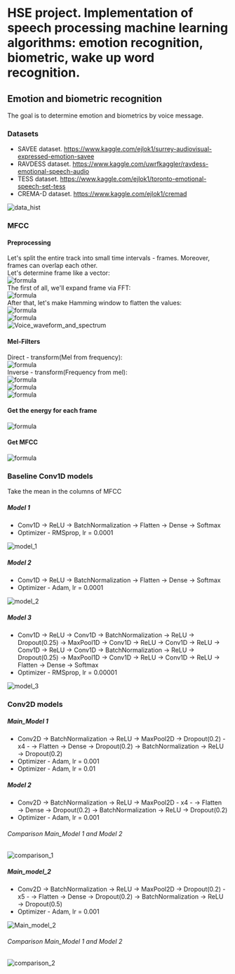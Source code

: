 # HSE project. Implementation of speech processing machine learning algorithms: emotion recognition, biometric, wake up word recognition.

## Emotion and biometric recognition

The goal is to determine emotion and biometrics by voice message.

### Datasets

- SAVEE dataset. https://www.kaggle.com/ejlok1/surrey-audiovisual-expressed-emotion-savee
- RAVDESS dataset. https://www.kaggle.com/uwrfkaggler/ravdess-emotional-speech-audio
- TESS dataset. https://www.kaggle.com/ejlok1/toronto-emotional-speech-set-tess
- CREMA-D dataset. https://www.kaggle.com/ejlok1/cremad

![data_hist](https://user-images.githubusercontent.com/55574235/99854703-8aa0d780-2baf-11eb-9be7-95f9ef9983a0.png)

### MFCC

#### Preprocessing
Let's split the entire track into small time intervals - frames. Moreover, frames can overlap each other. <br/>
Let's determine frame like a vector: <br/>
![formula](https://render.githubusercontent.com/render/math?math=%24x%5Bk%5D%2C%20k%20%5Cin%20%5B1%3B%20N%5D%24) <br/>
The first of all, we'll expand frame via FFT: <br/>
![formula](https://render.githubusercontent.com/render/math?math=%24X%5Bk%5D%20%3D%20%5Csum_%7Bn%3D1%7D%5EN%20x%5Bn%5D%5Ccdot%20e%5E%7B2%5Cpi%20ikn%20%2F%20N%7D%2C%200%20%5Cleqslant%20k%20%3C%20N%24) <br/>
After that, let's make Hamming window to flatten the values: <br/>
![formula](https://render.githubusercontent.com/render/math?math=%24H%5Bk%5D%20%3D%200.54%20-%200.46%5Ccdot%5Ccos(2%5Cpi%20k%2F%20(N-1))%2C%200%20%5Cleqslant%20k%20%3C%20N%24) <br/>
![formula](https://render.githubusercontent.com/render/math?math=%24X%5Bk%5D%20%3D%20X%5Bk%5D%20%5Ccdot%20H%5Bk%5D%2C%200%20%5Cleqslant%20k%20%3C%20N%24) <br/>
![Voice_waveform_and_spectrum](https://user-images.githubusercontent.com/55574235/100019481-52480600-2e08-11eb-8087-163704a05f49.png)

#### Mel-Filters

Direct - transform(Mel from frequency): <br/>
![formula](https://render.githubusercontent.com/render/math?math=%24g(f)%20%3D%201127%5Ccdot%5Clog(1%20%2B%20f%2F700)%24) <br/>
Inverse - transform(Frequency from mel): <br/>
![formula](https://render.githubusercontent.com/render/math?math=%24g%5E%7B-1%7D(m)%20%3D%20700%5Ccdot(e%5E%7Bm%2F1127%7D%20-%201)%24) <br/>
![formula](https://render.githubusercontent.com/render/math?math=%24H_m%20%3D%0A%5Cbegin%7Bcases%7D%0A0%2C%20k%20%3C%20m%20%5C%5C%0A%5Cdfrac%7Bk%20-%20f%5Bm-1%5D%7D%7Bf%5Bm%5D%20-%20f%5Bm-1%5D%7D%2C%20f%5Bm-1%5D%5Cleqslant%20k%20%3C%20f%5Bm%5D%20%5C%5C%0A%5Cdfrac%7Bf%5Bm%2B1%5D%20-%20k%7D%7Bf%5Bm%2B1%5D%20-%20f%5Bm%5D%7D%2C%20f%5Bm%5D%20%5Cleqslant%20k%20%5Cleqslant%20f%5Bm%2B1%5D%20%5C%5C%0A0%2C%20k%20%3E%20f%5Bm%2B1%5D%0A%5Cend%7Bcases%7D%24) <br/>
![formula](https://render.githubusercontent.com/render/math?math=%24f%5Bm%5D%20%3D%20%5CBig(%5Cdfrac%7BN%7D%7BF_S%7D%5CBig)%5Ccdot%20g%5E%7B-1%7D%5CBig(g(f_1)%20%2B%20m%5Ccdot%5Cdfrac%7Bg(f_h)%20-%20g(f_1)%7D%7BM%20%2B%201%7D%5CBig)%24)

#### Get the energy for each frame

![formula](https://render.githubusercontent.com/render/math?math=%24S%5Bm%5D%20%3D%20ln(%5Csum_%7Bk%3D0%7D%5E%7Bn-1%7D%20X%5Bk%5D%5E2%5Ccdot%20H_m%5Bk%5D)%2C%200%20%5Cleqslant%20m%20%3C%20N%24)

#### Get MFCC

![formula](https://render.githubusercontent.com/render/math?math=%24c%5Bn%5D%20%3D%20%5Csum_%7Bm%3D0%7D%5E%7BM-1%7D%20S%5Bm%5D%5Ccdot%5Ccos(%5Cpi%20n(m%20%2B%201%2F2)%2FM)%2C%200%20%5Cleqslant%20n%20%3C%20M%24)


### Baseline Conv1D models

Take the mean in the columns of MFCC

##### Model 1

- Conv1D → ReLU → BatchNormalization → Flatten → Dense → Softmax
- Optimizer - RMSprop, lr = 0.0001

![model_1](https://user-images.githubusercontent.com/55574235/99855311-c5efd600-2bb0-11eb-931a-a28f0237d2de.png)

##### Model 2

- Conv1D → ReLU → BatchNormalization → Flatten → Dense → Softmax
- Optimizer - Adam, lr = 0.0001

![model_2](https://user-images.githubusercontent.com/55574235/99855420-08b1ae00-2bb1-11eb-9dda-06a59a201453.png)

##### Model 3

- Conv1D → ReLU → Conv1D → BatchNormalization → ReLU → Dropout(0.25) → MaxPool1D → Conv1D → ReLU → Conv1D → ReLU → Conv1D → ReLU → Conv1D → BatchNormalization → ReLU → Dropout(0.25) → MaxPool1D → Conv1D → ReLU → Conv1D → ReLU → Flatten → Dense → Softmax
- Optimizer - RMSprop, lr = 0.00001

![model_3](https://user-images.githubusercontent.com/55574235/99855835-e40a0600-2bb1-11eb-9a46-418f914a2dae.png)

### Conv2D models

##### Main_Model 1

- Conv2D → BatchNormalization → ReLU → MaxPool2D → Dropout(0.2) - x4 - → Flatten → Dense → Dropout(0.2) → BatchNormalization → ReLU → Dropout(0.2)
- Optimizer - Adam, lr = 0.001
- Optimizer - Adam, lr = 0.01

##### Model 2

- Conv2D → BatchNormalization → ReLU → MaxPool2D - x4 - → Flatten → Dense → Dropout(0.2) → BatchNormalization → ReLU → Dropout(0.2)
- Optimizer - Adam, lr = 0.001

###### Comparison Main_Model 1 and Model 2

![comparison_1](https://user-images.githubusercontent.com/55574235/103588931-7a9d4700-4f14-11eb-8946-a211b67af9f6.png)

##### Main_model_2

- Conv2D → BatchNormalization → ReLU → MaxPool2D → Dropout(0.2) - x5 - → Flatten → Dense → Dropout(0.2) → BatchNormalization → ReLU → Dropout(0.5)
- Optimizer - Adam, lr = 0.001

![Main_model_2](https://user-images.githubusercontent.com/55574235/103589192-19c23e80-4f15-11eb-9acd-c221ec8c2379.png)

###### Comparison Main_Model 1 and Model 2

![comparison_2](https://user-images.githubusercontent.com/55574235/103589175-0adb8c00-4f15-11eb-9bc5-a4912a89a59d.png)

